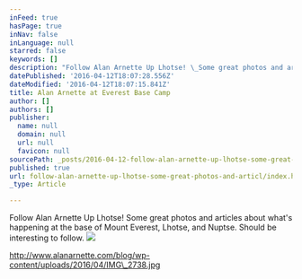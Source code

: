 ```yaml
---
inFeed: true
hasPage: true
inNav: false
inLanguage: null
starred: false
keywords: []
description: "Follow Alan Arnette Up Lhotse! \_Some great photos and articles about what's happening at the base of Mount Everest, Lhotse, and Nuptse. \_Should be interesting to follow. \_"
datePublished: '2016-04-12T18:07:28.556Z'
dateModified: '2016-04-12T18:07:15.841Z'
title: Alan Arnette at Everest Base Camp
author: []
authors: []
publisher:
  name: null
  domain: null
  url: null
  favicon: null
sourcePath: _posts/2016-04-12-follow-alan-arnette-up-lhotse-some-great-photos-and-articl.md
published: true
url: follow-alan-arnette-up-lhotse-some-great-photos-and-articl/index.html
_type: Article

---
```

Follow Alan Arnette Up Lhotse!  Some great photos and articles about what's happening at the base of Mount Everest, Lhotse, and Nuptse.  Should be interesting to follow.  ![](https://the-grid-user-content.s3-us-west-2.amazonaws.com/7a1394f8-5499-4ee1-90a7-b35ed0a1e614.jpg)

http://www.alanarnette.com/blog/wp-content/uploads/2016/04/IMG\_2738.jpg